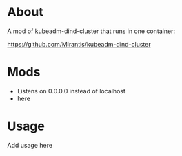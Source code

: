 About
=====

A mod of kubeadm-dind-cluster that runs in one container:

https://github.com/Mirantis/kubeadm-dind-cluster

Mods
====

* Listens on 0.0.0.0 instead of localhost
* here

Usage
=====

Add usage here

